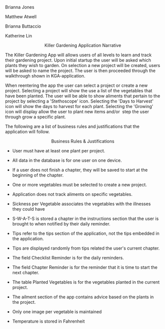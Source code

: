 Brianna Jones

Matthew Atwell

Brianna Buttaccio

Katherine Lin

<p align="center">
Killer Gardening Application Narrative
</p>

The Killer Gardening App will allows users of all levels to learn and track their gardening project. Upon initial startup the user will be asked which plants they wish to garden. On selection a new project will be created, users will be asked to name the project. The user is then proceeded through the walkthrough shown in KGA-application.

When reentering the app the user can select a project or create a new project. Selecting a project will show the use a list of the vegetables that have been planted. The user will be able to show aliments that pertain to the project by selecting a 'Stethoscope' icon. Selecting the 'Days to Harvest' icon will show the days to harvest for each plant. Selecting the 'Growing' icon will display allow the user to plant new items and/or  step the user through grow a specific plant.

The following are a list of business rules and justifications that the application will follow.

<p align="center">
Business Rules & Justifications
</p>

-   User must have at least one plant per project.

-   All data in the database is for one user on one device.

-   If a user does not finish a chapter, they will be saved to start at the beginning of the chapter.

-   One or more vegetables must be selected to create a new project.

-   Application does not track aliments on specific vegetables.

-   Sickness per Vegetable associates the vegetables with the illnesses they could have

-   S-W-A-T-S is stored a chapter in the instructions section that the user is brought to when notified by their daily reminder.

-   Tips refer to the tips section of the application, not the tips embedded in the application.

-   Tips are displayed randomly from tips related the user's current chapter.

-   The field Checklist Reminder is for the daily reminders.

-   The field Chapter Reminder is for the reminder that it is time to start the next chapter.

-   The table Planted Vegetables is for the vegetables planted in the current project.

-   The ailment section of the app contains advice based on the plants in the project.

-   Only one image per vegetable is maintained

-   Temperature is stored in Fahrenheit
